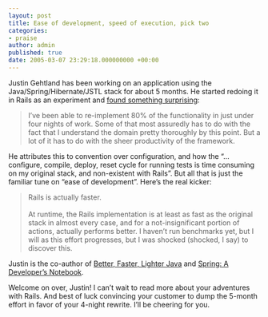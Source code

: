 ```yaml
---
layout: post
title: Ease of development, speed of execution, pick two
categories:
- praise
author: admin
published: true
date: 2005-03-07 23:29:18.000000000 +00:00
---
```

<p>Justin Gehtland has been working on an application using the Java/Spring/Hibernate/<span class="caps">JSTL</span> stack for about 5 months. He started redoing it in Rails as an experiment and <a href="http://www.relevancellc.com/blogs/?p=29">found something surprising</a>:</p>
<blockquote>I&rsquo;ve been able to re-implement 80% of the functionality in just under four nights of work. Some of that most assuredly has to do with the fact that I understand the domain pretty thoroughly by this point. But a lot of it has to do with the sheer productivity of the framework.</blockquote>
<p>He attributes this to convention over configuration, and how the &#8220;&#8230;configure, compile, deploy, reset cycle for running tests is time consuming on my original stack, and non-existent with Rails&#8221;. But all that is just the familiar tune on &#8220;ease of development&#8221;. Here&#8217;s the real kicker:</p>
<blockquote>Rails is actually faster.<br />
<br />
At runtime, the Rails implementation is at least as fast as the original stack in almost every case, and for a not-insignificant portion of actions, actually performs better. I haven&rsquo;t run benchmarks yet, but I will as this effort progresses, but I was shocked (shocked, I say) to discover this.</blockquote>
<p>Justin is the co-author of <a href="http://www.oreilly.com/catalog/bfljava/">Better, Faster, Lighter Java</a> and <a href="http://www.oreilly.com/catalog/springadn/">Spring: A Developer&#8217;s Notebook</a>.</p>
<p>Welcome on over, Justin! I can&#8217;t wait to read more about your adventures with Rails. And best of luck convincing your customer to dump the 5-month effort in favor of your 4-night rewrite. I&#8217;ll be cheering for you.</p>
